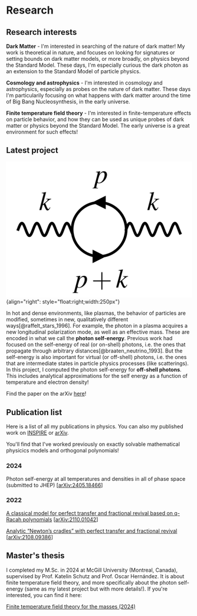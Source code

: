 # Research

## Research interests

**Dark Matter** - I'm interested in searching of the nature of dark matter! My work is theoretical in nature, and focuses on looking for signatures or setting bounds on dark matter models, or more broadly, on physics beyond the Standard Model. These days, I'm especially curious the dark photon as an extension to the Standard Model of particle physics.

**Cosmology and astrophysics** - I'm interested in cosmology and astrophysics, especially as probes on the nature of dark matter. These days I'm particularily focusing on what happens with dark matter around the time of Big Bang Nucleosynthesis, in the early universe.

**Finite temperature field theory** - I'm interested in finite-temperature effects on particle behavior, and how they can be used as unique probes of dark matter or physics beyond the Standard Model. The early universe is a great environment for such effects!

## Latest project
![photon self-energy](BS-FeynmanPhotonLoopSmall.png){align="right": style="float:right;width:250px"}

In hot and dense environments, like plasmas, the behavior of particles are modified, sometimes in new, qualitatively different ways[@raffelt_stars_1996]. For example, the photon in a plasma acquires a new longitudinal polarization mode, as well as an effective mass. These are encoded in what we call the **photon self-energy**. Previous work had focused on the self-energy of real (or on-shell) photons, i.e. the ones that propagate through arbitrary distances[@braaten_neutrino_1993]. But the self-energy is also important for virtual (or off-shell) photons, i.e. the ones that are intermediate states in particle physics processes (like scatterings). In this project, I computed the photon self-energy for **off-shell photons**. This includes analytical approximations for the self energy as a function of temperature and electron density!

Find the paper on the arXiv [here](https://arxiv.org/abs/2405.18466)!

## Publication list

Here is a list of all my publications in physics. You can also my published work on [INSPIRE](https://inspirehep.net/authors/2050860) or [arXiv](https://arxiv.org/a/scherer_h_1.html).

You'll find that I've worked previously on exactly solvable mathematical physicics models and orthogonal polynomials!

### 2024

Photon self-energy at all temperatures and densities in all of phase space (submitted to JHEP) \[[arXiv:2405.18466](https://arxiv.org/abs/2405.18466)\]

### 2022

[A classical model for perfect transfer and fractional revival based on q-Racah polynomials](https://doi.org/10.1016/j.physleta.2022.127973) \[[arXiv:2110.01042](https://arxiv.org/abs/2110.01042)\]

[Analytic “Newton’s cradles” with perfect transfer and fractional revival](https://doi.org/10.1016/j.aop.2022.168790) \[[arXiv:2108.09386](https://arxiv.org/abs/2108.09386)\]

## Master's thesis

I completed my M.Sc. in 2024 at McGill University (Montreal, Canada), supervised by Prof. Katelin Schutz and Prof. Oscar Hernández. It is about finite temperature field theory, and more specifically about the photon self-energy (same as my latest project but with more details!). If you're interested, you can find it here:

[Finite temperature field theory for the masses (2024)](Scherer_Hugo_Physics_thesis_v3.pdf)


